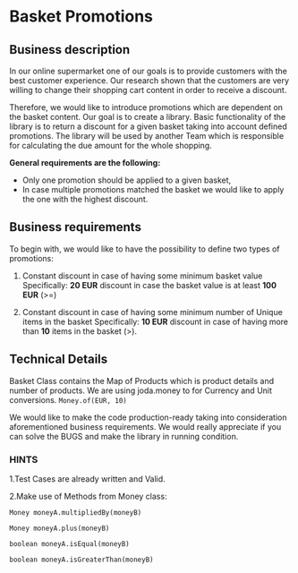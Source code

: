 # Basket Promotions

## Business description

In our online supermarket one of our goals is to provide customers with the best customer experience.
Our research shown that the customers are very willing to change their shopping cart content in order to receive a discount.

Therefore, we would like to introduce promotions which are dependent on the basket content.
Our goal is to create a library. Basic functionality of the library is to return a discount for a given basket taking
into account defined promotions.
The library will be used by another Team which is responsible for calculating the due amount for the whole shopping.

**General requirements are the following:**
- Only one promotion should be applied to a given basket,
- In case multiple promotions matched the basket we would like to apply the one with the highest discount.


## Business requirements

To begin with, we would like to have the possibility to define two types of promotions:

1. Constant discount in case of having some minimum basket value
   Specifically: **20 EUR** discount in case the basket value is at least **100 EUR** (>=)


2. Constant discount in case of having some minimum number of Unique items in the basket
   Specifically: **10 EUR** discount in case of having more than **10** items in the basket (>).

## Technical Details

Basket Class contains the Map of Products which is product details and number of products. We are using joda.money to for Currency and Unit conversions. `Money.of(EUR, 10)`


We would like to make the code production-ready taking into consideration aforementioned business requirements. We would really appreciate if you can solve the BUGS and make the library in running condition. 

### HINTS

1.Test Cases are already written and Valid.

2.Make use of Methods from Money class:

   `Money moneyA.multipliedBy(moneyB)`
   
   `Money moneyA.plus(moneyB)`
   
   `boolean moneyA.isEqual(moneyB)`
   
   `boolean moneyA.isGreaterThan(moneyB)`

